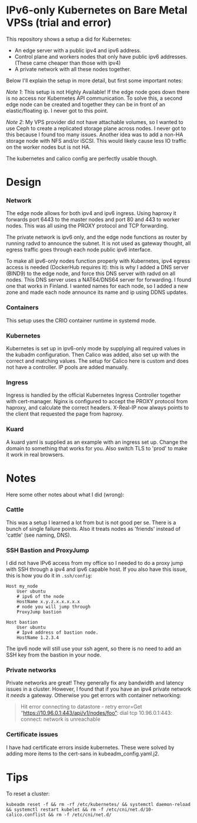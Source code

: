 # IPv6-only Kubernetes on Bare Metal VPSs (trial and error)

This repository shows a setup a did for Kubernetes:

- An edge server with a public ipv4 and ipv6 address.
- Control plane and workers nodes that only have public ipv6 addresses. (These came cheaper than those with ipv4)
- A private network with all these nodes together.

Below I'll explain the setup in more detail, but first some important notes:

*Note 1*: This setup is not Highly Available! If the edge node goes down there is no access nor Kubernetes API communication.
To solve this, a second edge node can be created and together they can be in front of an elastic/floating ip. I never got to this point.

*Note 2*: My VPS provider did not have attachable volumes, so I wanted to use Ceph to create a replicated storage plane across nodes. I never got to this because I found too many issues. Another idea was to add a non-HA storage node with NFS and/or iSCSI. This would likely cause less IO traffic on the worker nodes but is not HA.

The kubernetes and calico config are perfectly usable though.

# Design

### Network

The edge node allows for both ipv4 and ipv6 ingress. Using haproxy it forwards port 6443 to the master nodes and port 80 and 443 to worker nodes. This was all using the PROXY protocol and TCP forwarding.

The private network is ipv6 only, and the edge node functions as router by running radvd to announce the subnet. It is not used as gateway thought, all egress traffic goes through each node public ipv6 interface.

To make all ipv6-only nodes function properly with Kubernetes, ipv4 egress access is needed (DockerHub requires it): this is why I added a DNS server (BIND9) to the edge node, and force this DNS server with radvd on all nodes. This DNS server uses a NAT64/DNS64 server for forwarding. I found one that works in Finland. I wanted names for each node, so I added a new zone and made each node announce its name and ip using DDNS updates.

### Containers

This setup uses the CRIO container runtime in systemd mode.

### Kubernetes

Kubernetes is set up in ipv6-only mode by supplying all required values in the kubadm configuration. Then Calico was added, also set up with the correct and matching values.
The setup for Calico here is custom and does not have a controller. IP pools are added manually.

### Ingress

Ingress is handled by the official Kubernetes Ingress Controller together with cert-manager. Nginx is configured to accept the PROXY protocol from haproxy, and calculate the correct headers. X-Real-IP now always points to the client that requested the page from haproxy.

### Kuard

A kuard yaml is supplied as an example with an ingress set up. Change the domain to something that works for you. Also switch TLS to 'prod' to make it work in real browsers.


# Notes

Here some other notes about what I did (wrong):

### Cattle

This was a setup I learned a lot from but is not good per se. There is a bunch of single failure points. Also it treats nodes as 'friends' instead of 'cattle' (see naming, DNS).

### SSH Bastion and ProxyJump

I did not have IPv6  access from my office so I needed to do a proxy jump with SSH through a ipv4 and ipv6 capable host. If you also have this issue, this is how you do it in `.ssh/config`:

```
Host my_node
    User ubuntu
    # ipv6 of the node
    HostName x.y.z.x.x.x.x.x
    # node you will jump through
    ProxyJump bastion

Host bastion
    User ubuntu
    # Ipv4 address of bastion node.
    HostName 1.2.3.4
```

The ipv6 node will still use your ssh agent, so there is no need to add an SSH key from the bastion in your node.

### Private networks

Private networks are great! They generally fix any bandwidth and latency issues in a cluster. However, I found that if you have an ipv4 private network it _needs_ a gateway. Otherwise you get errors with container networking:

> Hit error connecting to datastore - retry error=Get “https://10.96.0.1:443/api/v1/nodes/foo”: dial tcp 10.96.0.1:443: connect: network is unreachable

### Certificate issues

I have had certificate errors inside kubernetes. These were solved by adding more items to the cert-sans in kubeadm_config.yaml.j2.

# Tips

To reset a cluster:
```
kubeadm reset -f && rm -rf /etc/kubernetes/ && systemctl daemon-reload && systemctl restart kubelet && rm -f /etc/cni/net.d/10-calico.conflist && rm -f /etc/cni/net.d/
```

